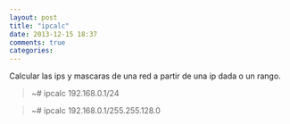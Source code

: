 ```yaml
---
layout: post
title: "ipcalc"
date: 2013-12-15 18:37
comments: true
categories: 
---
```

Calcular las ips y mascaras de una red a partir de una ip dada o un rango.

>~# ipcalc 192.168.0.1/24

>~# ipcalc 192.168.0.1/255.255.128.0

